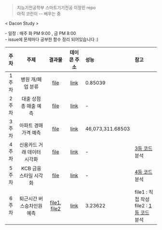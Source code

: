 > 지능기전공학부 스마트기기전공 이정민 repo  
> 아직 코린이 -- 배우는 중

< Dacon Study > 

\- 일정 : 매주 화 PM 9:00 , 금 PM 8:00 <br>
\- issue에 문제마다 공부한 함수 정리 되어있습니다 :)

| 주차 | 주제 | 결과물 | 데이콘 주소 | 성능 | 참고 |
|:---:|:---:|:---:|:---:|:---|:---|
| 1주차 | 병원 개/폐업 분류 | [file](병원_개폐업_연습_3.ipynb)| [link](https://dacon.io/competitions/official/9565/overview/)|0.85039| |
| 2주차 | 대출 상점 총 매출 예측 | [file](2주차/대출_상점_총_매출_예측_연습1.ipynb)| [link](https://dacon.io/competitions/official/136/overview/)| - | |
| 3주차 | 아파트 경매가격 예측 | [file](3주차/아파트_경매가격_예측_ver5_DNN.ipynb)| [link](https://dacon.io/competitions/official/17801/overview/)| 46,073,311.68503	 | |
| 4주차 | 신용카드 거래 데이터 시각화 | [file](신용카드_데이터_시각화(3등).ipynb)| [link](https://dacon.io/competitions/official/42473/overview/)| - | [3등 코드](https://dacon.io/competitions/official/42473/codeshare/429?page=1&dtype=recent&ptype=pub) 분석 |
| 5주차 | KCB 금융스타일 시각화 | [file](KCB_금융스타일_시각화.ipynb)| [link](https://dacon.io/competitions/official/82407/overview/)| - | [4등 코드](https://dacon.io/competitions/official/82407/codeshare/726?page=1&dtype=recent&ptype=pub) 분석 |
| 6주차 | 퇴근시간 버스승차인원 예측 | [file1](퇴근시간_버스승차인원_예측_ver1_선형회귀.ipynb), [file2](6주차/퇴근시간_버스승차인원예측_1등_코드_분석.ipynb)| [link](https://dacon.io/competitions/official/229255/overview/)|  3.23622 | file1 : 직접 작성<br>file2 : [1등 코드](https://dacon.io/competitions/official/229255/codeshare/511?page=1&dtype=recent&ptype=pub) 분석|
